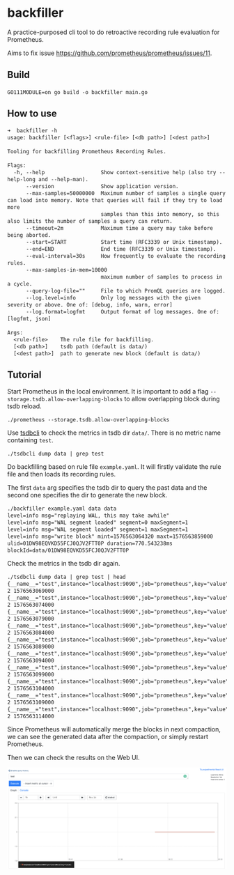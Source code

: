 # backfiller

A practice-purposed cli tool to do retroactive recording rule evaluation for Prometheus.

Aims to fix issue https://github.com/prometheus/prometheus/issues/11.

## Build

`
GO111MODULE=on go build -o backfiller main.go
`

## How to use

```
➜  backfiller -h
usage: backfiller [<flags>] <rule-file> [<db path>] [<dest path>]

Tooling for backfilling Prometheus Recording Rules.

Flags:
  -h, --help                  Show context-sensitive help (also try --help-long and --help-man).
      --version               Show application version.
      --max-samples=50000000  Maximum number of samples a single query can load into memory. Note that queries will fail if they try to load more
                              samples than this into memory, so this also limits the number of samples a query can return.
      --timeout=2m            Maximum time a query may take before being aborted.
      --start=START           Start time (RFC3339 or Unix timestamp).
      --end=END               End time (RFC3339 or Unix timestamp).
      --eval-interval=30s     How frequently to evaluate the recording rules.
      --max-samples-in-mem=10000  
                              maximum number of samples to process in a cycle.
      --query-log-file=""     File to which PromQL queries are logged.
      --log.level=info        Only log messages with the given severity or above. One of: [debug, info, warn, error]
      --log.format=logfmt     Output format of log messages. One of: [logfmt, json]

Args:
  <rule-file>    The rule file for backfilling.
  [<db path>]    tsdb path (default is data/)
  [<dest path>]  path to generate new block (default is data/)

```

## Tutorial

Start Prometheus in the local environment. It is important to add a flag `--storage.tsdb.allow-overlapping-blocks` to allow overlapping block during tsdb reload.

```
./prometheus --storage.tsdb.allow-overlapping-blocks
```


Use [tsdbcli](https://github.com/prometheus/prometheus/tree/master/tsdb/cmd/tsdb) to check the metrics in tsdb dir `data/`. There is no metric name containing `test`.

```
./tsdbcli dump data | grep test
```

Do backfilling based on rule file `example.yaml`. It will firstly validate the rule file and then loads its recording rules.

The first `data` arg specifies the tsdb dir to query the past data and the second one specifies the dir to generate the new block. 

```
./backfiller example.yaml data data
level=info msg="replaying WAL, this may take awhile"
level=info msg="WAL segment loaded" segment=0 maxSegment=1
level=info msg="WAL segment loaded" segment=1 maxSegment=1
level=info msg="write block" mint=1576563064320 maxt=1576563859000 ulid=01DW98EQVKD55FCJ0QJV2FTT0P duration=770.543238ms
blockId=data/01DW98EQVKD55FCJ0QJV2FTT0P
```

Check the metrics in the tsdb dir again.

```
./tsdbcli dump data | grep test | head
{__name__="test",instance="localhost:9090",job="prometheus",key="value"} 2 1576563069000
{__name__="test",instance="localhost:9090",job="prometheus",key="value"} 2 1576563074000
{__name__="test",instance="localhost:9090",job="prometheus",key="value"} 2 1576563079000
{__name__="test",instance="localhost:9090",job="prometheus",key="value"} 2 1576563084000
{__name__="test",instance="localhost:9090",job="prometheus",key="value"} 2 1576563089000
{__name__="test",instance="localhost:9090",job="prometheus",key="value"} 2 1576563094000
{__name__="test",instance="localhost:9090",job="prometheus",key="value"} 2 1576563099000
{__name__="test",instance="localhost:9090",job="prometheus",key="value"} 2 1576563104000
{__name__="test",instance="localhost:9090",job="prometheus",key="value"} 2 1576563109000
{__name__="test",instance="localhost:9090",job="prometheus",key="value"} 2 1576563114000
```

Since Prometheus will automatically merge the blocks in next compaction, we can see the generated data after the compaction, or simply restart Prometheus. 

Then we can check the results on the Web UI.

![alt text](exp.png)